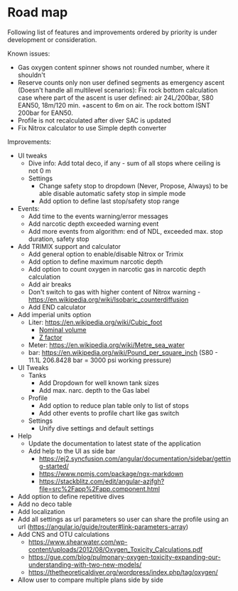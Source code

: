# Road map

Following list of features and improvements ordered by priority is under development or consideration.

Known issues:

* Gas oxygen content spinner shows not rounded number, where it shouldn't
* Reserve counts only non user defined segments as emergency ascent (Doesn't handle all multilevel scenarios): Fix rock bottom calculation case where part of the ascent is user defined: air 24L/200bar, S80 EAN50, 18m/120 min. +ascent to 6m on air. The rock bottom ISNT 200bar for EAN50.
* Profile is not recalculated after diver SAC is updated
* Fix Nitrox calculator to use Simple depth converter

Improvements:

* UI tweaks
  * Dive info: Add total deco, if any - sum of all stops where ceiling is not 0 m
  * Settings
    * Change safety stop to dropdown (Never, Propose, Always) to be able disable automatic safety stop in simple mode
    * Add option to define last stop/safety stop range
* Events:
  * Add time to the events warning/error messages
  * Add narcotic depth exceeded warning event
  * Add more events from algorithm: end of NDL, exceeded max. stop duration, safety stop
* Add TRIMIX support and calculator
  * Add general option to enable/disable Nitrox or Trimix
  * Add option to define maximum narcotic depth
  * Add option to count oxygen in narcotic gas in narcotic depth calculation
  * Add air breaks
  * Don't switch to gas with higher content of Nitrox warning - <https://en.wikipedia.org/wiki/Isobaric_counterdiffusion>
  * Add END calculator
* Add imperial units option
  * Liter: <https://en.wikipedia.org/wiki/Cubic_foot>
    * [Nominal volume](https://en.wikipedia.org/wiki/Diving_cylinder#Nominal_volume_of_gas_stored)
    * [Z factor](https://www.divegearexpress.com/library/articles/calculating-scuba-cylinder-capacities)
  * Meter: <https://en.wikipedia.org/wiki/Metre_sea_water>
  * bar: <https://en.wikipedia.org/wiki/Pound_per_square_inch> (S80 - 11.1L 206.8428 bar = 3000 psi working pressure)
* UI Tweaks
  * Tanks
    * Add Dropdown for well known tank sizes
    * Add max. narc. depth to the Gas label
  * Profile
    * Add option to reduce plan table only to list of stops
    * Add other events to profile chart like gas switch
  * Settings
    * Unify dive settings and default settings
* Help
  * Update the documentation to latest state of the application
  * Add help to the UI as side bar
    * <https://ej2.syncfusion.com/angular/documentation/sidebar/getting-started/>
    * <https://www.npmjs.com/package/ngx-markdown>
    * <https://stackblitz.com/edit/angular-azjfgh?file=src%2Fapp%2Fapp.component.html>
* Add option to define repetitive dives
* Add no deco table
* Add localization
* Add all settings as url parameters so user can share the profile using an url (<https://angular.io/guide/router#link-parameters-array>)
* Add CNS and OTU calculations
  * <https://www.shearwater.com/wp-content/uploads/2012/08/Oxygen_Toxicity_Calculations.pdf>
  * <https://gue.com/blog/pulmonary-oxygen-toxicity-expanding-our-understanding-with-two-new-models/>
  * <https://thetheoreticaldiver.org/wordpress/index.php/tag/oxygen/>
* Allow user to compare multiple plans side by side
